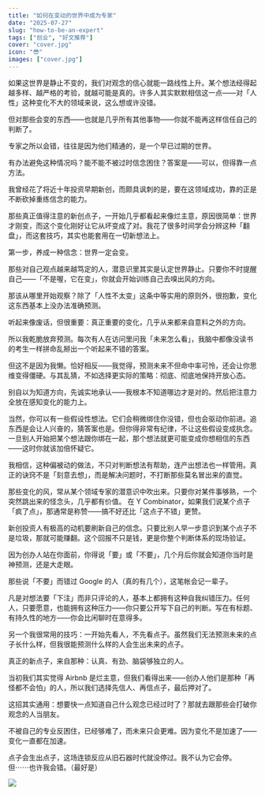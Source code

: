 ```yaml
---
title: "如何在变动的世界中成为专家"
date: "2025-07-27"
slug: "how-to-be-an-expert"
tags: ["创业", "好文推荐"]
cover: "cover.jpg"
icon: "😎"
images: ["cover.jpg"]
---
```

如果这世界是静止不变的，我们对观念的信心就能一路线性上升。某个想法经得起越多样、越严格的考验，就越可能是真的。许多人其实默默相信这一点——对「人性」这种变化不大的领域来说，这么想或许没错。



但对那些会变的东西——也就是几乎所有其他事物——你就不能再这样信任自己的判断了。



专家之所以会错，往往是因为他们精通的，是一个早已过期的世界。



有办法避免这种情况吗？能不能不被过时信念困住？答案是——可以，但得靠一点方法。



我曾经花了将近十年投资早期新创，而颇具讽刺的是，要在这领域成功，靠的正是不断砍掉重练信念的能力。



那些真正值得注意的新创点子，一开始几乎都看起来像烂主意，原因很简单：世界才刚变，而这个变化刚好让它从坏变成了对。我花了很多时间学会分辨这种「翻盘」，而这套技巧，其实也能套用在一切新想法上。



第一步，养成一种信念：世界一定会变。



那些对自己观点越来越笃定的人，潜意识里其实是认定世界静止。只要你不时提醒自己——「不是喔，它在变」，你就会开始训练自己去嗅出风的方向。



那该从哪里开始观察？除了「人性不太变」这条中等实用的原则外，很抱歉，变化这东西基本上没办法准确预测。



听起来像废话，但很重要：真正重要的变化，几乎从来都来自意料之外的方向。



所以我乾脆放弃预测。每次有人在访问里问我「未来怎么看」，我脑中都像没读书的考生一样拼命乱掰出一个听起来不错的答案。



但这不是因为我懒。恰好相反——我觉得，预测未来不但命中率可怜，还会让你思维变得僵硬。与其乱猜，不如选择更实际的策略：彻底、彻底地保持开放心态。



别自以为知道方向，先诚实地承认——我根本不知道哪边才是对的。然后把注意力全放在感知变化的能力上。



当然，你可以有一些假设性想法。它们会稍微绑住你没错，但也会驱动你前进。追东西是会让人兴奋的，猜答案也是。但你得非常有纪律，不让这些假设变成执念。
一旦别人开始把某个想法跟你绑在一起，那个想法就更可能变成你想相信的东西——这时你就该加倍怀疑它。



我相信，这种偏被动的做法，不只对判断想法有帮助，连产出想法也一样管用。真正的诀窍不是「刻意去想」，而是解决问题时，不打断那些莫名冒出来的直觉。



那些变化的风，常从某个领域专家的潜意识中吹出来。只要你对某件事够熟，一个突然跳出来的怪念头，几乎都有价值。
在 Y Combinator，如果我们说某个点子「疯了点」，那通常是称赞——搞不好还比「这点子不错」更赞。



新创投资人有极高的动机要刷新自己的信念。只要比别人早一步意识到某个点子不是垃圾，那就可能赚翻。这个回报不只是钱，更是你整个判断体系的现场验证。



因为创办人站在你面前，你得说「要」或「不要」，几个月后你就会知道你当时是神预测，还是大走眼。



那些说「不要」而错过 Google 的人（真的有几个），这笔帐会记一辈子。



凡是对想法要「下注」而非只评论的人，基本上都拥有这种自我纠错压力。任何人，只要愿意，也能拥有这种压力——你只要公开写下自己的判断。写在有标题、有持久性的地方——你会比闲聊时在意得多。



另一个我很常用的技巧：一开始先看人，不先看点子。虽然我们无法预测未来的点子长什么样，但我很能预测什么样的人会生出未来的点子。



真正的新点子，来自那种：认真、有劲、脑袋够独立的人。



当初我们其实觉得 Airbnb 是烂主意，但我们看得出来——创办人他们是那种「再怪都不会怕」的人，所以我们选择先信人、再信点子，最后押对了。



这招其实通用：想要快一点知道自己什么观念已经过时了？那就去跟那些会打破你观念的人当朋友。



不被自己的专业反困住，已经够难了，而未来只会更难。因为变化不是加速了——变化一直都在加速。



点子会生出点子，这场连锁反应从旧石器时代就没停过。我不认为它会停。
但⋯⋯也许我会错。（最好是）




![](https://prod-files-secure.s3.us-west-2.amazonaws.com/112d0858-5090-4d34-a606-b75eb8d65fd2/46476355-9cf3-4e99-9b7a-3531bc426380/1000202064.png?X-Amz-Algorithm=AWS4-HMAC-SHA256&X-Amz-Content-Sha256=UNSIGNED-PAYLOAD&X-Amz-Credential=ASIAZI2LB466ZARVDA55%2F20251015%2Fus-west-2%2Fs3%2Faws4_request&X-Amz-Date=20251015T071405Z&X-Amz-Expires=3600&X-Amz-Security-Token=IQoJb3JpZ2luX2VjEMP%2F%2F%2F%2F%2F%2F%2F%2F%2F%2FwEaCXVzLXdlc3QtMiJHMEUCIQDG%2Fi0DESLfuenqucPnHC9dXkV2WIdWI4pkFUG0nDp9zAIgWmZvsQId4sxG%2FIveNSHNhuqC6%2FcxLNAHUQ1AULcNQfQq%2FwMIaxAAGgw2Mzc0MjMxODM4MDUiDPn%2BqOnj2T4twq1mlyrcAyFNuzOxaycie5Q%2FMw0fr9U%2Bj6BUyzPXoU9%2FibkLBOItP7%2FJ0bjnOb2gIEW%2FRZdonFJSapFSRm%2F2R%2F9Jh4fLkCn5MqwqyGXo4LTAXhAJYrAbG9aQll8UpPoB8W3I9m7cGJdqGjnkdL7nQP5TbbcY60XbMPtNGxRcWxcEp600r2oWb%2F5zXDf3sUy8qvBPDzXC0lAiX4cfUWHR9CiFJJqprBFtYciev8pwRNfDRtZq%2BOUI99EpE8oHSADhxC60%2Fq7%2Ba88GL8rPgfUbDHoQE1gF2PStNHtPRVYUKHcxL4RdU7CEcrf0mdscryk97tXuwJ13vZTMp%2Bar3RgfegJ1EcFOEwjG%2BI67HcWc8iqxoTO%2F%2BA2ywopl5JBxKtrVcAIimS3cNEXr5URkD7zxwBUL3diS9pyRSETkf0lGdJqd1pSxnu1wUq0KSHqX4q6r8XuhrY4UnyuC2LlPovNwlTo9LSWXAfbQf9Ub1ja6VNjZeGtAMfWo5Cehq7KQ36fuulbCCMwkCVrHDrm7UMKrvEfcotDkkPLpq3SYdn8LS5cQNo%2FZI31IWGufjhLKcoqHJKWUam7z6kXFG6U0bE9LQAMivsfHtBHKeRFc%2FTV8VJIeWH%2BzCPiAKsOB9pJ%2BwpZeaWlwMP2JvMcGOqUBfefT9L0sg4FHHkY52RwijQa%2FZRBrHrWMQaQe5QmXXxTSP0NjRZ2U34%2B%2Bo68vTTY42TO8QEW5DspPOHkbeFevPI%2BFgjHrBAN2x4ZLz4jVUQoinlxWnKBhbsl3%2FRh9b4S%2BT%2BfuxOTJdEIKJwb%2B6GWrH788vfQ12BbAz6RKyhwKnLEsibN8U2uSo1mMzYJmC8r%2BsGlCAv1OMnhrQ6kWpomMUl2Iwl1s&X-Amz-Signature=49adb5897220d7d6229676c83efbb672de027c8eba904485fbedd6eeb355c09b&X-Amz-SignedHeaders=host&x-amz-checksum-mode=ENABLED&x-id=GetObject)

